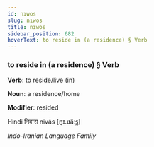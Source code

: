 ```yaml
---
id: nıwos
slug: nıwos
title: nıwos
sidebar_position: 682
hoverText: to reside in (a residence) § Verb
---
```


### to reside in (a residence) § Verb

**Verb**: to reside/live (in)

**Noun**: a residence/home

**Modifier**: resided

Hindi निवास nivās [n̪ɪ.ʋäːs̪]

*Indo-Iranian Language Family*
